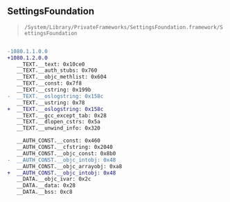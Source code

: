 ## SettingsFoundation

> `/System/Library/PrivateFrameworks/SettingsFoundation.framework/SettingsFoundation`

```diff

-1080.1.1.0.0
+1080.1.2.0.0
   __TEXT.__text: 0x10ce0
   __TEXT.__auth_stubs: 0x760
   __TEXT.__objc_methlist: 0x604
   __TEXT.__const: 0x7f8
   __TEXT.__cstring: 0x199b
-  __TEXT.__oslogstring: 0x158c
   __TEXT.__ustring: 0x78
+  __TEXT.__oslogstring: 0x158c
   __TEXT.__gcc_except_tab: 0x28
   __TEXT.__dlopen_cstrs: 0x5a
   __TEXT.__unwind_info: 0x320

   __AUTH_CONST.__const: 0x460
   __AUTH_CONST.__cfstring: 0x2040
   __AUTH_CONST.__objc_const: 0x8b0
-  __AUTH_CONST.__objc_intobj: 0x48
   __AUTH_CONST.__objc_arrayobj: 0xa8
+  __AUTH_CONST.__objc_intobj: 0x48
   __DATA.__objc_ivar: 0x2c
   __DATA.__data: 0x28
   __DATA.__bss: 0xc8

```

